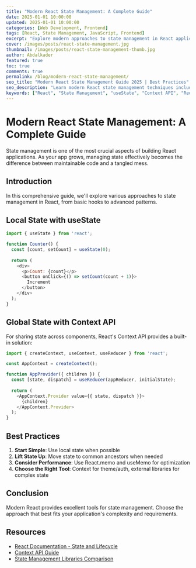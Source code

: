```yaml
---
title: "Modern React State Management: A Complete Guide"
date: 2025-01-01 10:00:00
updated: 2025-01-01 10:00:00
categories: [Web Development, Frontend]
tags: [React, State Management, JavaScript, Frontend]
excerpt: "Explore modern approaches to state management in React applications, from useState to advanced patterns with Context API and external libraries."
cover: /images/posts/react-state-management.jpg
thumbnail: /images/posts/react-state-management-thumb.jpg
author: Abdalkader
featured: true
toc: true
comments: true
permalink: /blog/modern-react-state-management/
seo_title: "Modern React State Management Guide 2025 | Best Practices"
seo_description: "Learn modern React state management techniques including hooks, Context API, and external libraries. Complete guide with examples and best practices."
keywords: ["React", "State Management", "useState", "Context API", "Redux", "Zustand"]
---
```


# Modern React State Management: A Complete Guide

State management is one of the most crucial aspects of building React applications. As your app grows, managing state effectively becomes the difference between maintainable code and a tangled mess.

## Introduction

In this comprehensive guide, we'll explore various approaches to state management in React, from basic hooks to advanced patterns.

## Local State with useState

```javascript
import { useState } from 'react';

function Counter() {
  const [count, setCount] = useState(0);
  
  return (
    <div>
      <p>Count: {count}</p>
      <button onClick={() => setCount(count + 1)}>
        Increment
      </button>
    </div>
  );
}
```

## Global State with Context API

For sharing state across components, React's Context API provides a built-in solution:

```javascript
import { createContext, useContext, useReducer } from 'react';

const AppContext = createContext();

function AppProvider({ children }) {
  const [state, dispatch] = useReducer(appReducer, initialState);
  
  return (
    <AppContext.Provider value={{ state, dispatch }}>
      {children}
    </AppContext.Provider>
  );
}
```

## Best Practices

1. **Start Simple**: Use local state when possible
2. **Lift State Up**: Move state to common ancestors when needed
3. **Consider Performance**: Use React.memo and useMemo for optimization
4. **Choose the Right Tool**: Context for theme/auth, external libraries for complex state

## Conclusion

Modern React provides excellent tools for state management. Choose the approach that best fits your application's complexity and requirements.

## Resources

- [React Documentation - State and Lifecycle](https://reactjs.org/docs/state-and-lifecycle.html)
- [Context API Guide](https://reactjs.org/docs/context.html)
- [State Management Libraries Comparison](https://github.com/abdalkaderdev/state-management-comparison)